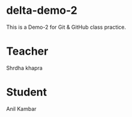 # delta-demo-2
This is a Demo-2 for Git &amp; GitHub class practice.

# Teacher
Shrdha khapra

# Student
Anil Kambar